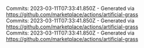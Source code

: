 Commits: 2023-03-11T07:33:41.850Z - Generated via https://github.com/marketplace/actions/artificial-grass
<br>
Commits: 2023-03-11T07:33:41.850Z - Generated via https://github.com/marketplace/actions/artificial-grass
<br>
Commits: 2023-03-11T07:33:41.850Z - Generated via https://github.com/marketplace/actions/artificial-grass
<br>
